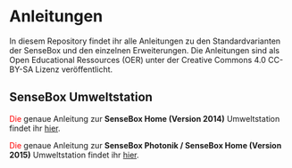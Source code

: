 # Anleitungen

In diesem Repository findet ihr alle Anleitungen zu den Standardvarianten der SenseBox und den einzelnen Erweiterungen. Die Anleitungen sind als Open Educational Ressources (OER) unter der Creative Commons 4.0 CC-BY-SA Lizenz veröffentlicht.

## SenseBox Umweltstation

<span style="color:red;">Die</span> genaue Anleitung zur **SenseBox Home (Version 2014)** Umweltstation findet ihr [hier](SenseBoxHome.md).

<span style="color:red;">Die</span> genaue Anleitung zur **SenseBox Photonik / SenseBox Home (Version 2015)** Umweltstation findet ihr [hier](SenseBoxPhotonik.md).

